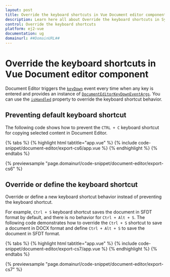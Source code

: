 ```yaml
---
layout: post
title: Override the keyboard shortcuts in Vue Document editor component | Syncfusion
description: Learn here all about Override the keyboard shortcuts in Syncfusion Vue Document editor component of Syncfusion Essential JS 2 and more.
control: Override the keyboard shortcuts 
platform: ej2-vue
documentation: ug
domainurl: ##DomainURL##
---
```


# Override the keyboard shortcuts in Vue Document editor component

Document Editor triggers the [`keyDown`](https://ej2.syncfusion.com/vue/documentation/api/document-editor#keydown) event every time when any key is entered and provides an instance of [`DocumentEditorKeyDownEventArgs`](https://ej2.syncfusion.com/vue/documentation/api/document-editor/documentEditorKeyDownEventArgs/). You can use the [`isHandled`](https://ej2.syncfusion.com/vue/documentation/api/document-editor/documentEditorKeyDownEventArgs#ishandled) property to override the keyboard shortcut behavior.

## Preventing default keyboard shortcut

The following code shows how to prevent the `CTRL + C` keyboard shortcut for copying selected content in Document Editor.

{% tabs %}
{% highlight html tabtitle="app.vue" %}
{% include code-snippet/document-editor/export-cs6/app.vue %}
{% endhighlight %}
{% endtabs %}
        
{% previewsample "page.domainurl/code-snippet/document-editor/export-cs6" %}

## Override or define the keyboard shortcut

Override or define a new keyboard shortcut behavior instead of preventing the keyboard shortcut.

For example, `Ctrl + S` keyboard shortcut saves the document in SFDT format by default, and there is no behavior for `Ctrl + Alt + S`. The following code demonstrates how to override the `Ctrl + S` shortcut to save a document in DOCX format and define `Ctrl + Alt + S` to save the document in SFDT format.

{% tabs %}
{% highlight html tabtitle="app.vue" %}
{% include code-snippet/document-editor/export-cs7/app.vue %}
{% endhighlight %}
{% endtabs %}
        
{% previewsample "page.domainurl/code-snippet/document-editor/export-cs7" %}